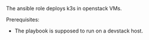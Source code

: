 The ansible role deploys k3s in openstack VMs.

Prerequisites:

* The playbook is supposed to run on a devstack host.
